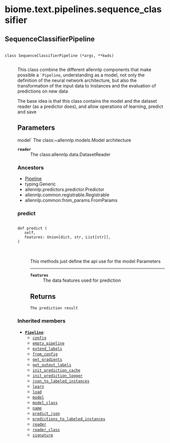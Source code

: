 # biome.text.pipelines.sequence_classifier <Badge text="Module"/>
<dl>
<h2 id="biome.text.pipelines.sequence_classifier.SequenceClassifierPipeline">SequenceClassifierPipeline <Badge text="Class"/></h2>
<dt>
<div class="language-python extra-class">
<pre class="language-python">
    <code>
<span class="token keyword">class</span> <span class="ident">SequenceClassifierPipeline</span> (*args, **kwds)</span>
    </code></pre></div>
</dt>
<dd>
<div class="desc"><p>This class combine the different allennlp components that make possible a <code>`Pipeline</code>,
understanding as a model, not only the definition of the neural network architecture,
but also the transformation of the input data to Instances and the evaluation of
predictions on new data</p>
<p>The base idea is that this class contains the model and the dataset reader (as a predictor does),
and allow operations of learning, predict and save</p>
<h2 id="parameters">Parameters</h2>
<p>model`
The class:~allennlp.models.Model architecture</p>
<dl>
<dt><strong><code>reader</code></strong></dt>
<dd>The class:allennlp.data.DatasetReader</dd>
</dl></div>
<h3>Ancestors</h3>
<ul class="hlist">
<li><a title="biome.text.pipelines.pipeline.Pipeline" href="pipeline.html#biome.text.pipelines.pipeline.Pipeline">Pipeline</a></li>
<li>typing.Generic</li>
<li>allennlp.predictors.predictor.Predictor</li>
<li>allennlp.common.registrable.Registrable</li>
<li>allennlp.common.from_params.FromParams</li>
</ul>
<dl>
<h3 id="biome.text.pipelines.sequence_classifier.SequenceClassifierPipeline.predict">predict <Badge text="Method"/></h3>
<dt>
<div class="language-python extra-class">
<pre class="language-python">
<code>
<span class="token keyword">def</span> <span class="ident">predict</span> (</span>
   self,
   features: Union[dict, str, List[str]],
) 
</code>
        </pre>
</div>
</dt>
<dd>
<div class="desc"><p>This methods just define the api use for the model
Parameters</p>
<hr>
<dl>
<dt><strong><code>features</code></strong></dt>
<dd>The data features used for prediction</dd>
</dl>
<h2 id="returns">Returns</h2>
<pre><code>The prediction result
</code></pre></div>
</dd>
</dl>
<h3>Inherited members</h3>
<ul class="hlist">
<li><code><b><a title="biome.text.pipelines.pipeline.Pipeline" href="pipeline.html#biome.text.pipelines.pipeline.Pipeline">Pipeline</a></b></code>:
<ul class="hlist">
<li><code><a title="biome.text.pipelines.pipeline.Pipeline.config" href="pipeline.html#biome.text.pipelines.pipeline.Pipeline.config">config</a></code></li>
<li><code><a title="biome.text.pipelines.pipeline.Pipeline.empty_pipeline" href="pipeline.html#biome.text.pipelines.pipeline.Pipeline.empty_pipeline">empty_pipeline</a></code></li>
<li><code><a title="biome.text.pipelines.pipeline.Pipeline.extend_labels" href="pipeline.html#biome.text.pipelines.pipeline.Pipeline.extend_labels">extend_labels</a></code></li>
<li><code><a title="biome.text.pipelines.pipeline.Pipeline.from_config" href="pipeline.html#biome.text.pipelines.pipeline.Pipeline.from_config">from_config</a></code></li>
<li><code><a title="biome.text.pipelines.pipeline.Pipeline.get_gradients" href="pipeline.html#biome.text.pipelines.pipeline.Pipeline.get_gradients">get_gradients</a></code></li>
<li><code><a title="biome.text.pipelines.pipeline.Pipeline.get_output_labels" href="pipeline.html#biome.text.pipelines.pipeline.Pipeline.get_output_labels">get_output_labels</a></code></li>
<li><code><a title="biome.text.pipelines.pipeline.Pipeline.init_prediction_cache" href="pipeline.html#biome.text.pipelines.pipeline.Pipeline.init_prediction_cache">init_prediction_cache</a></code></li>
<li><code><a title="biome.text.pipelines.pipeline.Pipeline.init_prediction_logger" href="pipeline.html#biome.text.pipelines.pipeline.Pipeline.init_prediction_logger">init_prediction_logger</a></code></li>
<li><code><a title="biome.text.pipelines.pipeline.Pipeline.json_to_labeled_instances" href="pipeline.html#biome.text.pipelines.pipeline.Pipeline.json_to_labeled_instances">json_to_labeled_instances</a></code></li>
<li><code><a title="biome.text.pipelines.pipeline.Pipeline.learn" href="pipeline.html#biome.text.pipelines.pipeline.Pipeline.learn">learn</a></code></li>
<li><code><a title="biome.text.pipelines.pipeline.Pipeline.load" href="pipeline.html#biome.text.pipelines.pipeline.Pipeline.load">load</a></code></li>
<li><code><a title="biome.text.pipelines.pipeline.Pipeline.model" href="pipeline.html#biome.text.pipelines.pipeline.Pipeline.model">model</a></code></li>
<li><code><a title="biome.text.pipelines.pipeline.Pipeline.model_class" href="pipeline.html#biome.text.pipelines.pipeline.Pipeline.model_class">model_class</a></code></li>
<li><code><a title="biome.text.pipelines.pipeline.Pipeline.name" href="pipeline.html#biome.text.pipelines.pipeline.Pipeline.name">name</a></code></li>
<li><code><a title="biome.text.pipelines.pipeline.Pipeline.predict_json" href="pipeline.html#biome.text.pipelines.pipeline.Pipeline.predict_json">predict_json</a></code></li>
<li><code><a title="biome.text.pipelines.pipeline.Pipeline.predictions_to_labeled_instances" href="pipeline.html#biome.text.pipelines.pipeline.Pipeline.predictions_to_labeled_instances">predictions_to_labeled_instances</a></code></li>
<li><code><a title="biome.text.pipelines.pipeline.Pipeline.reader" href="pipeline.html#biome.text.pipelines.pipeline.Pipeline.reader">reader</a></code></li>
<li><code><a title="biome.text.pipelines.pipeline.Pipeline.reader_class" href="pipeline.html#biome.text.pipelines.pipeline.Pipeline.reader_class">reader_class</a></code></li>
<li><code><a title="biome.text.pipelines.pipeline.Pipeline.signature" href="pipeline.html#biome.text.pipelines.pipeline.Pipeline.signature">signature</a></code></li>
</ul>
</li>
</ul>
</dd>
</dl>